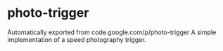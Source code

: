 # photo-trigger
Automatically exported from code.google.com/p/photo-trigger
A simple implementation of a speed photography trigger.
